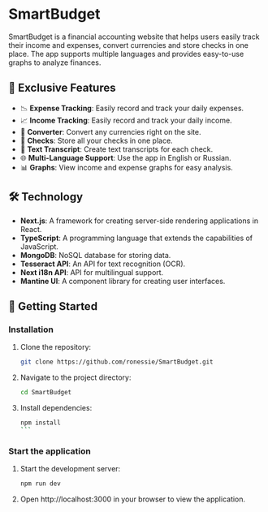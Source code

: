 # SmartBudget

SmartBudget is a financial accounting website that helps users easily track their income and expenses, convert currencies and store checks in one place. The app supports multiple languages and provides easy-to-use graphs to analyze finances.

## 🌟 Exclusive Features

- 📉 **Expense Tracking**: Easily record and track your daily expenses.
- 📈 **Income Tracking**: Easily record and track your daily income.
- 💱 **Converter**: Convert any currencies right on the site.
- 🧾 **Checks**: Store all your checks in one place.
- 📝 **Text Transcript**: Create text transcripts for each check.
- 🌐 **Multi-Language Support**: Use the app in English or Russian.
- 📊 **Graphs**: View income and expense graphs for easy analysis.

## 🛠️ Technology

- **Next.js**: A framework for creating server-side rendering applications in React.
- **TypeScript**: A programming language that extends the capabilities of JavaScript.
- **MongoDB**: NoSQL database for storing data.
- **Tesseract API**: An API for text recognition (OCR).
- **Next i18n API**: API for multilingual support.
- **Mantine UI**: A component library for creating user interfaces.

## 🚀 Getting Started

### Installation

1. Clone the repository:
    ```bash
    git clone https://github.com/ronessie/SmartBudget.git
    ```
2. Navigate to the project directory:
    ```bash
    cd SmartBudget
    ```
3. Install dependencies:
    ````bash
    npm install
    ```

### Start the application

1. Start the development server:
    ```bash
    npm run dev
    ```
2. Open http://localhost:3000 in your browser to view the application.
